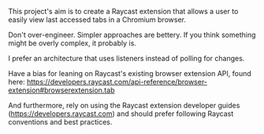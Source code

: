 This project's aim is to create a Raycast extension that allows a user to easily view last accessed tabs in a Chromium browser. 

Don't over-engineer. Simpler approaches are bettery. If you think something might be overly complex, it probably is.

I prefer an architecture that uses listeners instead of polling for changes.

Have a bias for leaning on Raycast's existing browser extension API, found here: https://developers.raycast.com/api-reference/browser-extension#browserextension.tab

And furthermore, rely on using the Raycast extension developer guides (https://developers.raycast.com) and should prefer following Raycast conventions and best practices.
